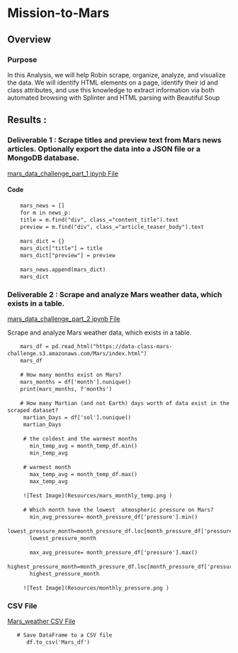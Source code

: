 # Mission-to-Mars

## Overview
### Purpose
In this Analysis, we will help Robin scrape, organize, analyze, and visualize the data. We will identify HTML elements on a page, identify their id and class attributes, and use this knowledge to extract information via both automated browsing with Splinter and HTML parsing with Beautiful Soup
## Results :
### Deliverable 1 :  Scrape titles and preview text from Mars news articles. Optionally export the data into a JSON file or a MongoDB database.

[mars_data_challenge_part_1 ipynb File](mars_data_challenge_part_1.ipynb)

#### Code 
        mars_news = []
        for m in news_p:
        title = m.find("div", class_="content_title").text
        preview = m.find("div", class_="article_teaser_body").text
   
        mars_dict = {}
        mars_dict["title"] = title
        mars_dict["preview"] = preview
   
        mars_news.append(mars_dict)
        mars_dict

        
### Deliverable 2 : Scrape and analyze Mars weather data, which exists in a table.

[mars_data_challenge_part_2 ipynb File](mars_data_challenge_part_2.ipynb)

Scrape and analyze Mars weather data, which exists in a table.

        mars_df = pd.read_html("https://data-class-mars-challenge.s3.amazonaws.com/Mars/index.html")
        mars_df
        
        # How many months exist on Mars?
        mars_months = df['month'].nunique()
        print(mars_months, f'months')
        
        # How many Martian (and not Earth) days worth of data exist in the scraped dataset?
         martian_Days = df['sol'].nunique()
         martian_Days

         # the coldest and the warmest months
           min_temp_avg = month_temp_df.min()
           min_temp_avg

         # warmest month 
           max_temp_avg = month_temp_df.max()
           max_temp_avg

         ![Test Image](Resources/mars_monthly_temp.png )

         # Which month have the lowest  atmospheric pressure on Mars?
           min_avg_pressure= month_pressure_df['pressure'].min()
           lowest_pressure_month=month_pressure_df.loc[month_pressure_df['pressure']==min_avg_pressure]
           lowest_pressure_month

           max_avg_pressure= month_pressure_df['pressure'].max()
           highest_pressure_month=month_pressure_df.loc[month_pressure_df['pressure']==max_avg_pressure]
           highest_pressure_month

         ![Test Image](Resources/monthly_pressure.png )       


### CSV File

[Mars_weather CSV File](Mars_weather)

       # Save DataFrame to a CSV file
          df.to_csv('Mars_df')
